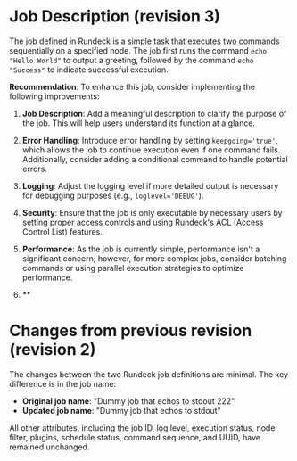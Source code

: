 
# Job Description (revision 3)
The job defined in Rundeck is a simple task that executes two commands sequentially on a specified node. The job first runs the command `echo "Hello World"` to output a greeting, followed by the command `echo "Success"` to indicate successful execution.

**Recommendation**: 
To enhance this job, consider implementing the following improvements: 

1. **Job Description**: Add a meaningful description to clarify the purpose of the job. This will help users understand its function at a glance.

2. **Error Handling**: Introduce error handling by setting `keepgoing='true'`, which allows the job to continue execution even if one command fails. Additionally, consider adding a conditional command to handle potential errors.

3. **Logging**: Adjust the logging level if more detailed output is necessary for debugging purposes (e.g., `loglevel='DEBUG'`).

4. **Security**: Ensure that the job is only executable by necessary users by setting proper access controls and using Rundeck's ACL (Access Control List) features.

5. **Performance**: As the job is currently simple, performance isn't a significant concern; however, for more complex jobs, consider batching commands or using parallel execution strategies to optimize performance.

6. **

# Changes from previous revision (revision 2)
The changes between the two Rundeck job definitions are minimal. The key difference is in the job name:

- **Original job name**: "Dummy job that echos to stdout 222"
- **Updated job name**: "Dummy job that echos to stdout"

All other attributes, including the job ID, log level, execution status, node filter, plugins, schedule status, command sequence, and UUID, have remained unchanged.
